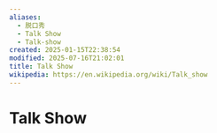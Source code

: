 ```yaml
---
aliases:
  - 脱口秀
  - Talk Show
  - Talk-show
created: 2025-01-15T22:38:54
modified: 2025-07-16T21:02:01
title: Talk Show
wikipedia: https://en.wikipedia.org/wiki/Talk_show
---
```


# Talk Show
